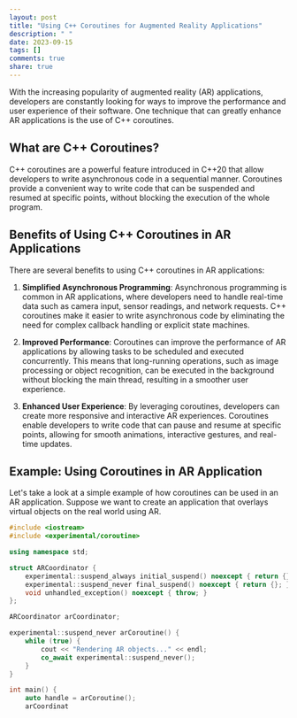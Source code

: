```yaml
---
layout: post
title: "Using C++ Coroutines for Augmented Reality Applications"
description: " "
date: 2023-09-15
tags: []
comments: true
share: true
---
```


With the increasing popularity of augmented reality (AR) applications, developers are constantly looking for ways to improve the performance and user experience of their software. One technique that can greatly enhance AR applications is the use of C++ coroutines.

## What are C++ Coroutines?

C++ coroutines are a powerful feature introduced in C++20 that allow developers to write asynchronous code in a sequential manner. Coroutines provide a convenient way to write code that can be suspended and resumed at specific points, without blocking the execution of the whole program.

## Benefits of Using C++ Coroutines in AR Applications

There are several benefits to using C++ coroutines in AR applications:

1. **Simplified Asynchronous Programming**: Asynchronous programming is common in AR applications, where developers need to handle real-time data such as camera input, sensor readings, and network requests. C++ coroutines make it easier to write asynchronous code by eliminating the need for complex callback handling or explicit state machines.

2. **Improved Performance**: Coroutines can improve the performance of AR applications by allowing tasks to be scheduled and executed concurrently. This means that long-running operations, such as image processing or object recognition, can be executed in the background without blocking the main thread, resulting in a smoother user experience.

3. **Enhanced User Experience**: By leveraging coroutines, developers can create more responsive and interactive AR experiences. Coroutines enable developers to write code that can pause and resume at specific points, allowing for smooth animations, interactive gestures, and real-time updates.

## Example: Using Coroutines in AR Application

Let's take a look at a simple example of how coroutines can be used in an AR application. Suppose we want to create an application that overlays virtual objects on the real world using AR.

```cpp
#include <iostream>
#include <experimental/coroutine>

using namespace std;

struct ARCoordinator {
    experimental::suspend_always initial_suspend() noexcept { return {}; }
    experimental::suspend_never final_suspend() noexcept { return {}; }
    void unhandled_exception() noexcept { throw; }
};

ARCoordinator arCoordinator;

experimental::suspend_never arCoroutine() {
    while (true) {
        cout << "Rendering AR objects..." << endl;
        co_await experimental::suspend_never();
    }
}

int main() {
    auto handle = arCoroutine();
    arCoordinat